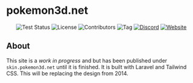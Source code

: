 # pokemon3d.net

<p align="center">
<img src="https://github.com/P3D-Legacy/pokemon3d.net/workflows/Laravel/badge.svg" alt="Test Status">
<img src="https://img.shields.io/github/license/P3D-Legacy/pokemon3d.net" alt="License">
<img src="https://img.shields.io/github/contributors/P3D-Legacy/pokemon3d.net" alt="Contributors">
<img src="https://img.shields.io/github/v/tag/P3D-Legacy/pokemon3d.net" alt="Tag">
<a href="https://discordapp.com/invite/EUhwdrq" target="_blank"><img src="https://img.shields.io/discord/299181628188524544" alt="Discord"></a>
<a href="https://skin.pokemon3d.net" target="_blank"><img src="https://img.shields.io/website?down_color=red&down_message=offline&up_color=green&up_message=online&url=https%3A%2F%pokemon3d.net%2F" alt="Website"></a>
</p>

## About

This site is a *work in progress* and but has been published under `skin.pokemon3d.net` until it is finished. It is built with Laravel and Tailwind CSS. This will be replacing the design from 2014.